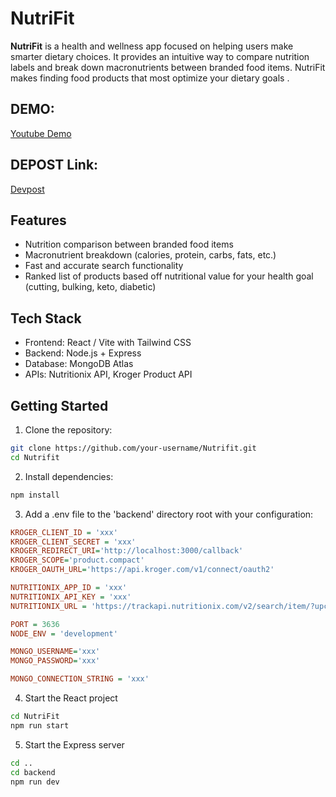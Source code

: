# NutriFit

**NutriFit** is a health and wellness app focused on helping users make smarter dietary choices. It provides an intuitive way to compare nutrition labels and break down macronutrients between branded food items. NutriFit makes finding food products that most optimize your dietary goals .

## DEMO:
[Youtube Demo](https://youtu.be/yYXho5SDZvs)

## DEPOST Link:
[Devpost](https://devpost.com/software/nutrifit-yhqj6p)


## Features

- Nutrition comparison between branded food items
- Macronutrient breakdown (calories, protein, carbs, fats, etc.)
- Fast and accurate search functionality
- Ranked list of products based off nutritional value for your health goal (cutting, bulking, keto, diabetic)

## Tech Stack

- Frontend: React / Vite with Tailwind CSS
- Backend: Node.js + Express
- Database: MongoDB Atlas
- APIs: Nutritionix API, Kroger Product API

## Getting Started

1. Clone the repository:
```bash
git clone https://github.com/your-username/Nutrifit.git
cd Nutrifit
```
2. Install dependencies:
```bash
npm install
```
3. Add a .env file to the 'backend' directory root with your configuration:

```ini
KROGER_CLIENT_ID = 'xxx'
KROGER_CLIENT_SECRET = 'xxx'
KROGER_REDIRECT_URI='http://localhost:3000/callback'
KROGER_SCOPE='product.compact'
KROGER_OAUTH_URL='https://api.kroger.com/v1/connect/oauth2'

NUTRITIONIX_APP_ID = 'xxx'
NUTRITIONIX_API_KEY = 'xxx'
NUTRITIONIX_URL = 'https://trackapi.nutritionix.com/v2/search/item/?upc='

PORT = 3636
NODE_ENV = 'development'

MONGO_USERNAME='xxx'
MONGO_PASSWORD='xxx'

MONGO_CONNECTION_STRING = 'xxx'
```
4. Start the React project
```bash
cd NutriFit
npm run start
```
5. Start the Express server
```bash
cd ..
cd backend
npm run dev
```
